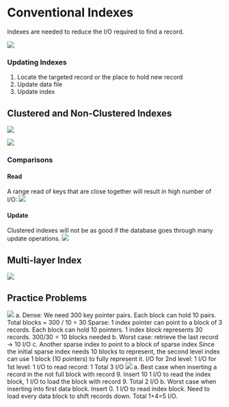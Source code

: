 # Conventional Indexes
Indexes are needed to reduce the I/O required to find a record.

![](https://i.imgur.com/yT8Mx5j.png)
### Updating Indexes
1. Locate the targeted record or the place to hold new record
2. Update data file
3. Update index
## Clustered and Non-Clustered Indexes
![](https://i.imgur.com/etCAqtL.png)

![](https://i.imgur.com/QAhs451.png)
### Comparisons
#### Read
A range read of keys that are close together will result in high number of I/O:
![](https://i.imgur.com/q5Vyjfe.png)
#### Update
Clustered indexes will not be as good if the database goes through many update operations.
![](https://i.imgur.com/AeFICtg.png)
## Multi-layer Index
![](https://i.imgur.com/DosKPnI.png)
## Practice Problems
![](https://i.imgur.com/t9W5FRr.png)
a. 
Dense: We need 300 key pointer pairs. Each block can hold 10 pairs. Total blocks = 300 / 10 = 30
Sparse: 1 index pointer can point to a block of 3 records. Each block can hold 10 pointers. 1 index block represents 30 records. $300/30=10$ blocks needed
b. 
Worst case: retrieve the last record -> 10 I/O
c.
Another sparse index to point to a block of sparse index
Since the initial sparse index needs 10 blocks to represent, the second level index can use 1 block (10 pointers) to fully represent it.
I/O for 2nd level: 1
I/O for 1st level: 1
I/O to read record: 1
Total 3 I/O
![](https://i.imgur.com/lhbhUXz.png)
a. 
Best case when inserting a record in the not full block with record 9. Insert 10
1 I/O to read the index block, 1 I/O to load the block with record 9. Total 2 I/O
b.
Worst case when inserting into first data block. Insert 0.
1 I/O to read index block. Need to load every data block to shift records down. Total 1+4=5 I/O.